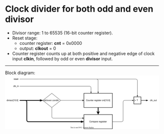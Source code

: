# Clock divider for both odd and even divisor

- Divisor range: 1 to 65535 (16-bit counter register).
- Reset stage:
  - counter register:  **cnt** = 0x0000
  - output: **clkout** = 0
- Counter register counts up at both positive and negative edge of clock input **clkin**, followed by odd or even **divisor** input.
---------
Block diagram:
![clock-divider-diagram](https://github.com/GSXAM/LearningFPGA/blob/master/images/clock-divider-diagram.svg)